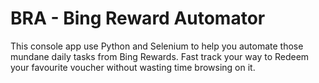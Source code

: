 # BRA - Bing Reward Automator

This console app use Python and Selenium to help you automate those mundane daily tasks from Bing Rewards. Fast track your way to Redeem your favourite voucher without wasting time browsing on it.